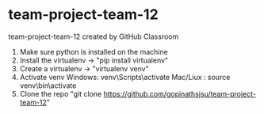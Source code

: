 # team-project-team-12
team-project-team-12 created by GitHub Classroom

1) Make sure python is installed on the machine
2) Install the virtualenv  -> "pip install virtualenv"
3) Create a virtualenv -> "virtualenv venv"
4) Activate venv
    Windows: venv\Scripts\activate
    Mac/Liux : source venv\bin\activate
5) Clone the repo "git clone https://github.com/gopinathsjsu/team-project-team-12"
